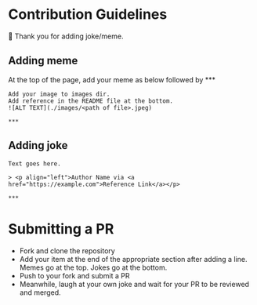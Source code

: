 # Contribution Guidelines

👋 Thank you for adding joke/meme.

## Adding meme

At the top of the page, add your meme as below followed by ***

```
Add your image to images dir.
Add reference in the README file at the bottom.
![ALT TEXT](./images/<path of file>.jpeg)

***
```

## Adding joke


```
Text goes here.

> <p align="left">Author Name via <a href="https://example.com">Reference Link</a></p>

***
```

# Submitting a PR
- Fork and clone the repository
- Add your item at the end of the appropriate section after adding a line. Memes go at the top. Jokes go at the bottom.
- Push to your fork and submit a PR
- Meanwhile, laugh at your own joke and wait for your PR to be reviewed and merged.
